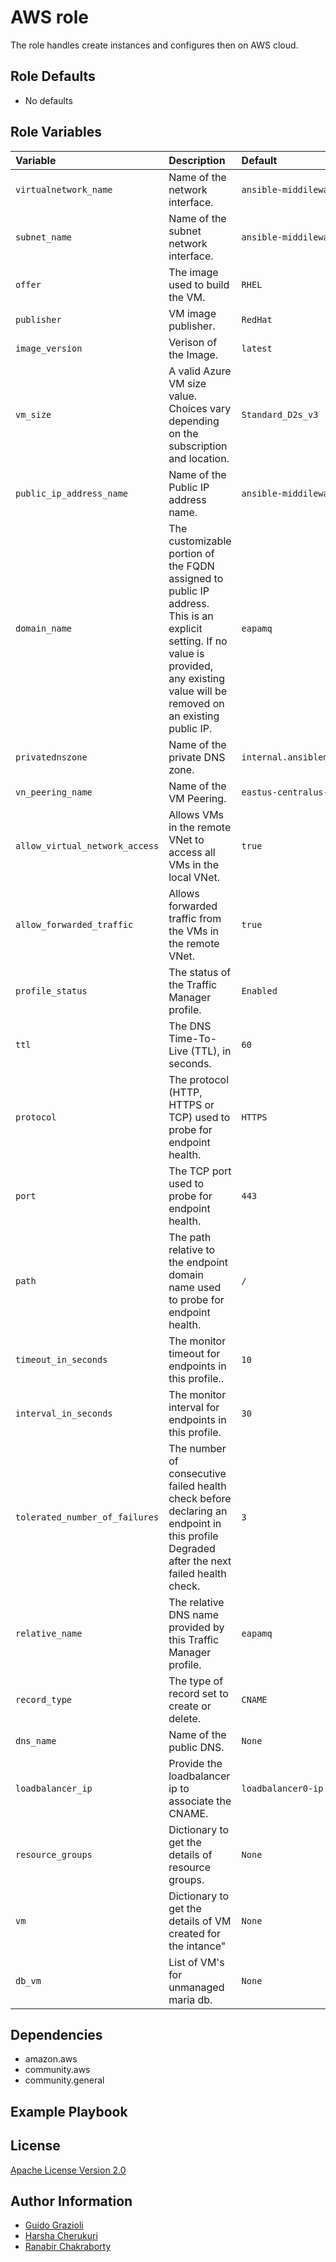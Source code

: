AWS role
========

The role handles create instances and configures then on AWS cloud.

<!--start argument_specs-->
Role Defaults
-------------

* No defaults

Role Variables
--------------

| Variable                       | Description                                                                                                                                                                            | Default                          |
|:-------------------------------|:---------------------------------------------------------------------------------------------------------------------------------------------------------------------------------------|:---------------------------------|
| `virtualnetwork_name`          | Name of the network interface.                                                                                                                                                         | `ansible-middileware-vn`         |
| `subnet_name`                  | Name of the subnet network interface.                                                                                                                                                  | `ansible-middileware-subnet`     |
| `offer`                        | The image used to build the VM.                                                                                                                                                        | `RHEL`                           |
| `publisher`                    | VM image publisher.                                                                                                                                                                    | `RedHat`                         |
| `image_version`                | Verison of the Image.                                                                                                                                                                  | `latest`                         |
| `vm_size`                      | A valid Azure VM size value. Choices vary depending on the subscription and location.                                                                                                  | `Standard_D2s_v3`                |
| `public_ip_address_name`       | Name of the Public IP address name.                                                                                                                                                    | `ansible-middileware-public-ip`  |
| `domain_name`                  | The customizable portion of the FQDN assigned to public IP address. This is an explicit setting. If no value is provided, any existing value will be removed on an existing public IP. | `eapamq`                         |
| `privatednszone`               | Name of the private DNS zone.                                                                                                                                                          | `internal.ansiblemiddleware.com` |
| `vn_peering_name`              | Name of the VM Peering.                                                                                                                                                                | `eastus-centralus-peering`       |
| `allow_virtual_network_access` | Allows VMs in the remote VNet to access all VMs in the local VNet.                                                                                                                     | `true`                           |
| `allow_forwarded_traffic`      | Allows forwarded traffic from the VMs in the remote VNet.                                                                                                                              | `true`                           |
| `profile_status`               | The status of the Traffic Manager profile.                                                                                                                                             | `Enabled`                        |
| `ttl`                          | The DNS Time-To-Live (TTL), in seconds.                                                                                                                                                | `60`                             |
| `protocol`                     | The protocol (HTTP, HTTPS or TCP) used to probe for endpoint health.                                                                                                                   | `HTTPS`                          |
| `port`                         | The TCP port used to probe for endpoint health.                                                                                                                                        | `443`                            |
| `path`                         | The path relative to the endpoint domain name used to probe for endpoint health.                                                                                                       | `/`                              |
| `timeout_in_seconds`           | The monitor timeout for endpoints in this profile..                                                                                                                                    | `10`                             |
| `interval_in_seconds`          | The monitor interval for endpoints in this profile.                                                                                                                                    | `30`                             |
| `tolerated_number_of_failures` | The number of consecutive failed health check before declaring an endpoint in this profile Degraded after the next failed health check.                                                | `3`                              |
| `relative_name`                | The relative DNS name provided by this Traffic Manager profile.                                                                                                                        | `eapamq`                         |
| `record_type`                  | The type of record set to create or delete.                                                                                                                                            | `CNAME`                          |
| `dns_name`                     | Name of the public DNS.                                                                                                                                                                | `None`                           |
| `loadbalancer_ip`              | Provide the loadbalancer ip to associate the CNAME.                                                                                                                                    | `loadbalancer0-ip`               |
| `resource_groups`              | Dictionary to get the details of resource groups.                                                                                                                                      | `None`                           |
| `vm`                           | Dictionary to get the details of VM created for the intance"                                                                                                                           | `None`                           |
| `db_vm`                        | List of VM's for unmanaged maria db.                                                                                                                                                   | `None`                           |

<!--end argument_specs-->

Dependencies
------------

* amazon.aws
* community.aws
* community.general

Example Playbook
----------------

License
-------

[Apache License Version 2.0](https://github.com/ansible-middleware/rhbk-datagrid-aws/blob/main/LICENSE)

Author Information
------------------

* [Guido Grazioli](https://github.com/guidograzioli)
* [Harsha Cherukuri](https://github.com/hcherukuri)
* [Ranabir Chakraborty](https://github.com/RanabirChakraborty)
